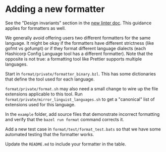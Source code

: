 # Adding a new formatter

See the "Design invariants" section in the [new linter doc](../lint/README.md).
This guidance applies for formatters as well.

We generally avoid offering users two different formatters for the same language.
It might be okay if the formatters have different strictness (like gofmt vs gofumpt)
or if they format different language dialects (each Hashicorp Config Language tool has a different formatter).
Note that the opposite is not true: a formatting tool like Prettier supports multiple languages.

Start in `format/private/formatter_binary.bzl`.
This has some dictionaries that define the tool used for each language.

`format/private/format.sh` may also need a small change to wire up the file extensions applicable to this tool.
Run `format/private/mirror_linguist_languages.sh` to get a "canonical" list of extensions used for this language.

In the `example` folder, add source files that demonstrate incorrect formatting and verify that the `bazel run format` command corrects it.

Add a new test case in `format/test/format_test.bats` so that we have some automated testing that the formatter works.

Update the `README.md` to include your formatter in the table.
